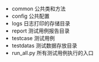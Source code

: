 - common 公共类和方法
- config 公共配置
- logs 日志打印的存储目录
- report 测试用例报告目录
- testcase 测试用例
- testdatas 测试数据存放目录
- run_all.py 所有测试用例执行的入口